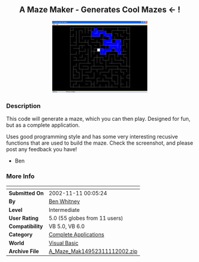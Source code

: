 ﻿<div align="center">

## A Maze Maker \- Generates Cool Mazes \<\- \!

<img src="PIC20021111015494658.jpg">
</div>

### Description

This code will generate a maze, which you can then play. Designed for fun, but as a complete application.

Uses good programming style and has some very interesting recusive functions that are used to build the maze. Check the screenshot, and please post any feedback you have!

- Ben
 
### More Info
 


<span>             |<span>
---                |---
**Submitted On**   |2002-11-11 00:05:24
**By**             |[Ben Whitney](https://github.com/Planet-Source-Code/PSCIndex/blob/master/ByAuthor/ben-whitney.md)
**Level**          |Intermediate
**User Rating**    |5.0 (55 globes from 11 users)
**Compatibility**  |VB 5\.0, VB 6\.0
**Category**       |[Complete Applications](https://github.com/Planet-Source-Code/PSCIndex/blob/master/ByCategory/complete-applications__1-27.md)
**World**          |[Visual Basic](https://github.com/Planet-Source-Code/PSCIndex/blob/master/ByWorld/visual-basic.md)
**Archive File**   |[A\_Maze\_Mak14952311112002\.zip](https://github.com/Planet-Source-Code/ben-whitney-a-maze-maker-generates-cool-mazes__1-40601/archive/master.zip)








